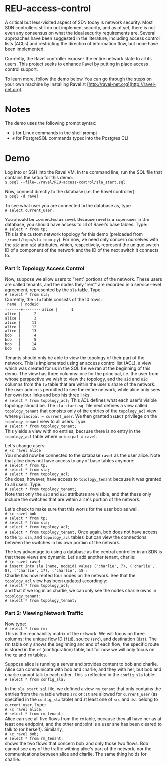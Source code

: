 # REU-access-control

A critical but less-visited aspect of SDN today is network security. Most SDN controllers still do not implement security, and as of yet, there is not even any consensus on what the ideal security requirements are. Several approaches have been suggested in the literature, including access control lists (ACLs) and restricting the direction of information flow, but none have been implemented.

Currently, the Ravel controller exposes the entire network state to all its users. This project seeks to enhance Ravel by putting in place access control support.

To learn more, follow the demo below. You can go through the steps on your own machine by installing Ravel at [http://ravel-net.org](http://ravel-net.org).

# Notes

The demo uses the following prompt syntax:  
* `$` for Linux commands in the shell prompt
* `#` for PostgreSQL commands typed into the Postgres CLI

# Demo

Log into or SSH into the Ravel VM. In the command line, run the SQL file that contains the setup for this demo:  
`$ psql --file=./ravel/REU-access-control/sla_start.sql`

Now, connect directly to the database (i.e. the Ravel controller):  
`$ psql -d ravel`

To see what user you are connected to the database as, type  
`# select current_user;`

You should be connected as ravel. Because ravel is a superuser in the database, you should have access to all of Ravel's base tables. Type:  
`# select * from tp;`  
This is the custom network topology for this demo (preloaded from `~/ravel/topo/sla_topo.py`). For now, we need only concern ourselves with the `sid` and `nid` attributes, which, respectively, represent the unique switch ID of a component of the network and the ID of the next switch it connects to.

### Part 1: Topology Access Control

Now, suppose we allow users to "rent" portions of the network. These users are called tenants, and the nodes they "rent" are recorded in a service-level agreement, represented by the `sla` table. Type:  
`# select * from sla;`  
Currently, the `sla` table consists of the 10 rows:  
` name  | nodeid`   
`-------+--------`
`alice |      1`  
`alice |      2`  
`alice |      3`   
`alice |     11`  
`alice |     12`  
`alice |     13`   
`bob   |      4`   
`bob   |      5`  
`bob   |     14`  
`bob   |     15`

Tenants should only be able to view the topology of their part of the network. This is implemented using an access control list (ACL), a view which was created for us in the SQL file we ran at the beginning of this demo. The view has three columns: one for the principal, i.e. the user from whose perspective we wish to view the topology, and the `sid` and `nid` columns from the `tp` table that are within the user's share of the network. The user admin is permitted to see the entire network, while alice only sees her own four links and bob his three links:  
`# select * from topology_acl;`
This ACL defines what each user's visible topology should be. The `sla_start.sql` file next defines a view called `topology_tenant` that consists only of the entries of the `topology_acl` view where `principal = current_user`. We then granted `SELECT` privilege on the `topology_tenant` view to all users. Type:  
`# select * from topology_tenant;`  
This yields a view with no entries, because there is no entry in the `topology_acl` table where `principal = ravel`. 

Let's change users:  
`# \c ravel alice`  
You should now be connected to the database `ravel` as the user alice. Note that alice does not have access to any of base tables anymore:  
`# select * from tp;`  
`# select * from sla;`  
`# select * from topology_acl;`  
She does, however, have access to `topology_tenant` because it was granted to all users. Type:  
`# select * from topology_tenant;`  
Note that only the `sid` and `nid` attributes are visible, and that these only include the switches that are within alice's portion of the network.

Let's check to make sure that this works for the user bob as well.  
`# \c ravel bob`  
`# select * from tp;`  
`# select * from sla;`  
`# select * from topology_acl;`  
`# select * from topology_tenant;` 
Once again, bob does not have access to the `tp`, `sla`, and `topology_acl` tables, but can view the connections between the switches in his own portion of the network.

The key advantage to using a database as the central controller in an SDN is that these views are dynamic. Let's add another tenant, charlie:  
`# \c ravel ravel`  
`# insert into sla (name, nodeid) values ('charlie', 7), ('charlie', 8), ('charlie', 17), ('charlie', 18);`  
Charlie has now rented four nodes on the network. See that the `topology_acl` view has been updated accordingly:   
`# select * from topology_acl;`  
and that if we log in as charlie, we can only see the nodes charlie owns in `topology_tenant`:  
`# select * from topology_tenant;`  

### Part 2: Viewing Network Traffic

Now type:  
`# select * from rm;`  
This is the reachability matrix of the network. We will focus on three columns: the unique flow ID (`fid`), source (`src`), and destination (`dst`). The rm table only shows the beginning and end of each flow; the specific route is stored in the `cf` (configuration) table, but for now we will only focus on the `tp` and `rm` tables.

Suppose alice is running a server and provides content to bob and charlie. Alice can communicate with bob and charlie, and they with her, but bob and charlie cannot talk to each other. This is reflected in the `config_sla` table:  
`# select * from config_sla;`  

In the `sla_start.sql` file, we defined a view `rm_tenant` that only contains the entries from the `rm` table where `src` or `dst` are allowed for `current_user` (as specified in the `config_sla` table) and at least one of `src` and `dst` belong to `current_user`. Type:  
`# \c ravel alice;`  
`# select * from rm_tenant;`  
Alice can see all five flows from the `rm` table, because they all have her as at least one endpoint, and the other endpoint is a user she has been cleared to talk to (or herself). Similarly,  
`# \c ravel bob;`  
`# select * from rm_tenant;`  
shows the two flows that concern bob, and only those two flows. Bob cannot see any of the traffic withing alice's part of the network, nor the communications between alice and charlie. The same thing holds for charlie.
